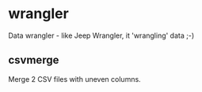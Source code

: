 # wrangler
Data wrangler - like Jeep Wrangler, it 'wrangling' data ;-)

## csvmerge

Merge 2 CSV files with uneven columns.

